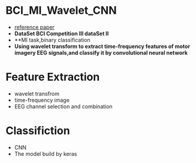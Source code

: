 # BCI_MI_Wavelet_CNN
* [reference paper](https://ieeexplore.ieee.org/document/8585027)
* **DataSet BCI Competition III dataSet II**
* **MI task,binary classification 
* **Using wavelet transform to extract time-frequency features of motor imagery EEG signals,and classify it by convolutional neural network**

# Feature Extraction
   * wavelet transfrom
   * time-frequency image
   * EEG channel selection and combination

# Classifiction
   * CNN
   * The model build by keras 
